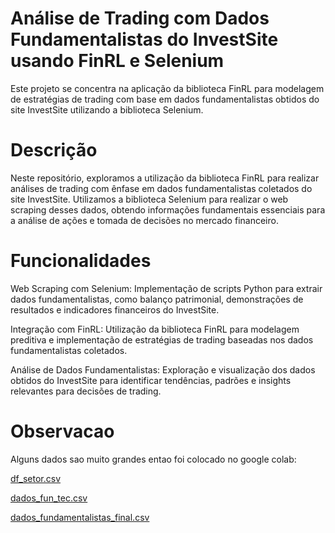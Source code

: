# Análise de Trading com Dados Fundamentalistas do InvestSite usando FinRL e Selenium
Este projeto se concentra na aplicação da biblioteca FinRL para modelagem de estratégias de trading com base em dados fundamentalistas obtidos do site InvestSite utilizando a biblioteca Selenium.

# Descrição

Neste repositório, exploramos a utilização da biblioteca FinRL para realizar análises de trading com ênfase em dados fundamentalistas coletados do site InvestSite. Utilizamos a biblioteca Selenium para realizar o web scraping desses dados, obtendo informações fundamentais essenciais para a análise de ações e tomada de decisões no mercado financeiro.

# Funcionalidades

Web Scraping com Selenium: Implementação de scripts Python para extrair dados fundamentalistas, como balanço patrimonial, demonstrações de resultados e indicadores financeiros do InvestSite.

Integração com FinRL: Utilização da biblioteca FinRL para modelagem preditiva e implementação de estratégias de trading baseadas nos dados fundamentalistas coletados.

Análise de Dados Fundamentalistas: Exploração e visualização dos dados obtidos do InvestSite para identificar tendências, padrões e insights relevantes para decisões de trading.

# Observacao

Alguns dados sao muito grandes entao foi colocado no google colab:

[df_setor.csv](https://drive.google.com/drive/folders/12m2qOYl1IgM2V86C98r_9AxPPUSLJOhZ)

[dados_fun_tec.csv](https://drive.google.com/drive/folders/1-5DRxE261IGvzDC0N2Dw7BVJ1TkzRz8j)

[dados_fundamentalistas_final.csv](https://drive.google.com/drive/folders/1-5DRxE261IGvzDC0N2Dw7BVJ1TkzRz8j)
